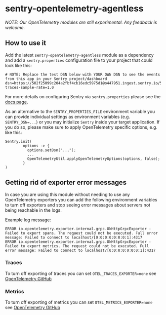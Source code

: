 # sentry-opentelemetry-agentless

*NOTE: Our OpenTelemetry modules are still experimental. Any feedback is welcome.*

## How to use it

Add the latest `sentry-opentelemetry-agentless` module as a dependency and add a `sentry.properties` 
configuration file to your project that could look like this:

```properties
# NOTE: Replace the test DSN below with YOUR OWN DSN to see the events from this app in your Sentry project/dashboard
dsn=https://502f25099c204a2fbf4cb16edc5975d1@o447951.ingest.sentry.io/5428563
traces-sample-rate=1.0
```

For more details on configuring Sentry via `sentry.properties` please see the
[docs page](https://docs.sentry.io/platforms/java/configuration/).

As an alternative to the `SENTRY_PROPERTIES_FILE` environment variable you can provide individual
settings as environment variables (e.g. `SENTRY_DSN=...`) or you may initialize `Sentry` inside
your target application. If you do so, please make sure to apply OpenTelemetry specific options, e.g.
like this:

```
Sentry.init(
        options -> {
          options.setDsn("...");
          ...
          OpenTelemetryUtil.applyOpenTelemetryOptions(options, false);
        }
)
```

## Getting rid of exporter error messages

In case you are using this module without needing to use any OpenTelemetry exporters you can add
the following environment variables to turn off exporters and stop seeing error messages about 
servers not being reachable in the logs.

Example log message:
```
ERROR io.opentelemetry.exporter.internal.grpc.OkHttpGrpcExporter - Failed to export spans. The request could not be executed. Full error message: Failed to connect to localhost/[0:0:0:0:0:0:0:1]:4317
ERROR io.opentelemetry.exporter.internal.grpc.OkHttpGrpcExporter - Failed to export metrics. The request could not be executed. Full error message: Failed to connect to localhost/[0:0:0:0:0:0:0:1]:4317
```

### Traces

To turn off exporting of traces you can set `OTEL_TRACES_EXPORTER=none`
see [OpenTelemetry GitHub](https://github.com/open-telemetry/opentelemetry-java/tree/main/sdk-extensions/autoconfigure#otlp-exporter-span-metric-and-log-exporters)

### Metrics

To turn off exporting of metrics you can set `OTEL_METRICS_EXPORTER=none`
see [OpenTelemetry GitHub](https://github.com/open-telemetry/opentelemetry-java/tree/main/sdk-extensions/autoconfigure#otlp-exporter-span-metric-and-log-exporters)
